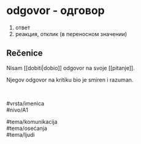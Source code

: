 # odgovor - одговор

1. ответ  
2. реакция, отклик (в переносном значении)

## Rečenice

Nisam [[dobiti|dobio]] odgovor na svoje [[pitanje]].

Njegov odgovor na kritiku bio je smiren i razuman.

<br>

#vrsta/imenica  
#nivo/A1  

#tema/komunikacija  
#tema/osećanja  
#tema/ljudi
